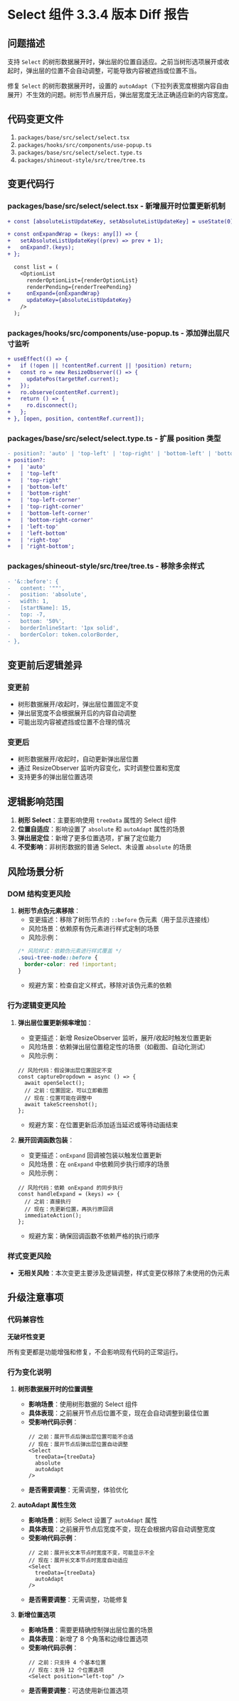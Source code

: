 # Select 组件 3.3.4 版本 Diff 报告

## 问题描述

支持 `Select` 的树形数据展开时，弹出层的位置自适应。之前当树形选项展开或收起时，弹出层的位置不会自动调整，可能导致内容被遮挡或位置不当。

修复 `Select` 的树形数据展开时，设置的 `autoAdapt`（下拉列表宽度根据内容自由展开）不生效的问题。树形节点展开后，弹出层宽度无法正确适应新的内容宽度。

## 代码变更文件

1. `packages/base/src/select/select.tsx`
2. `packages/hooks/src/components/use-popup.ts`
3. `packages/base/src/select/select.type.ts`
4. `packages/shineout-style/src/tree/tree.ts`

## 变更代码行

### packages/base/src/select/select.tsx - 新增展开时位置更新机制
```diff
+ const [absoluteListUpdateKey, setAbsoluteListUpdateKey] = useState(0);

+ const onExpandWrap = (keys: any[]) => {
+   setAbsoluteListUpdateKey((prev) => prev + 1);
+   onExpand?.(keys);
+ };

  const list = (
    <OptionList
      renderOptionList={renderOptionList}
      renderPending={renderTreePending}
+     onExpand={onExpandWrap}
+     updateKey={absoluteListUpdateKey}
    />
  );
```

### packages/hooks/src/components/use-popup.ts - 添加弹出层尺寸监听
```diff
+ useEffect(() => {
+   if (!open || !contentRef.current || !position) return;
+   const ro = new ResizeObserver(() => {
+     updatePos(targetRef.current);
+   });
+   ro.observe(contentRef.current);
+   return () => {
+     ro.disconnect();
+   };
+ }, [open, position, contentRef.current]);
```

### packages/base/src/select/select.type.ts - 扩展 position 类型
```diff
- position?: 'auto' | 'top-left' | 'top-right' | 'bottom-left' | 'bottom-right';
+ position?: 
+   | 'auto' 
+   | 'top-left' 
+   | 'top-right' 
+   | 'bottom-left' 
+   | 'bottom-right'
+   | 'top-left-corner'
+   | 'top-right-corner'
+   | 'bottom-left-corner'
+   | 'bottom-right-corner'
+   | 'left-top'
+   | 'left-bottom'
+   | 'right-top'
+   | 'right-bottom';
```

### packages/shineout-style/src/tree/tree.ts - 移除多余样式
```diff
- '&::before': {
-   content: '""',
-   position: 'absolute',
-   width: 1,
-   [startName]: 15,
-   top: -7,
-   bottom: '50%',
-   borderInlineStart: '1px solid',
-   borderColor: token.colorBorder,
- },
```

## 变更前后逻辑差异

### 变更前
- 树形数据展开/收起时，弹出层位置固定不变
- 弹出层宽度不会根据展开后的内容自动调整
- 可能出现内容被遮挡或位置不合理的情况

### 变更后
- 树形数据展开/收起时，自动更新弹出层位置
- 通过 ResizeObserver 监听内容变化，实时调整位置和宽度
- 支持更多的弹出层位置选项

## 逻辑影响范围

1. **树形 Select**：主要影响使用 `treeData` 属性的 Select 组件
2. **位置自适应**：影响设置了 `absolute` 和 `autoAdapt` 属性的场景
3. **弹出层定位**：新增了更多位置选项，扩展了定位能力
4. **不受影响**：非树形数据的普通 Select、未设置 `absolute` 的场景

## 风险场景分析

### DOM 结构变更风险

1. **树形节点伪元素移除**：
   - 变更描述：移除了树形节点的 `::before` 伪元素（用于显示连接线）
   - 风险场景：依赖原有伪元素进行样式定制的场景
   - 风险示例：
   ```css
   /* 风险样式：依赖伪元素进行样式覆盖 */
   .soui-tree-node::before {
     border-color: red !important;
   }
   ```
   - 规避方案：检查自定义样式，移除对该伪元素的依赖

### 行为逻辑变更风险

1. **弹出层位置更新频率增加**：
   - 变更描述：新增 ResizeObserver 监听，展开/收起时触发位置更新
   - 风险场景：依赖弹出层位置稳定性的场景（如截图、自动化测试）
   - 风险示例：
   ```tsx
   // 风险代码：假设弹出层位置固定不变
   const captureDropdown = async () => {
     await openSelect();
     // 之前：位置固定，可以立即截图
     // 现在：位置可能在调整中
     await takeScreenshot();
   };
   ```
   - 规避方案：在位置更新后添加适当延迟或等待动画结束

2. **展开回调函数包装**：
   - 变更描述：`onExpand` 回调被包装以触发位置更新
   - 风险场景：在 `onExpand` 中依赖同步执行顺序的场景
   - 风险示例：
   ```tsx
   // 风险代码：依赖 onExpand 的同步执行
   const handleExpand = (keys) => {
     // 之前：直接执行
     // 现在：先更新位置，再执行原回调
     immediateAction();
   };
   ```
   - 规避方案：确保回调函数不依赖严格的执行顺序

### 样式变更风险

- **无相关风险**：本次变更主要涉及逻辑调整，样式变更仅移除了未使用的伪元素

## 升级注意事项

### 代码兼容性

**无破坏性变更**

所有变更都是功能增强和修复，不会影响现有代码的正常运行。

### 行为变化说明

1. **树形数据展开时的位置调整**
   - **影响场景**：使用树形数据的 Select 组件
   - **具体表现**：之前展开节点后位置不变，现在会自动调整到最佳位置
   - **受影响代码示例**：
     ```tsx
     // 之前：展开节点后弹出层位置可能不合适
     // 现在：展开节点后弹出层位置自动调整
     <Select 
       treeData={treeData}
       absolute
       autoAdapt
     />
     ```
   - **是否需要调整**：无需调整，体验优化

2. **autoAdapt 属性生效**
   - **影响场景**：树形 Select 设置了 `autoAdapt` 属性
   - **具体表现**：之前展开节点后宽度不变，现在会根据内容自动调整宽度
   - **受影响代码示例**：
     ```tsx
     // 之前：展开长文本节点时宽度不变，可能显示不全
     // 现在：展开长文本节点时宽度自动适应
     <Select 
       treeData={treeData}
       autoAdapt
     />
     ```
   - **是否需要调整**：无需调整，功能修复

3. **新增位置选项**
   - **影响场景**：需要更精确控制弹出层位置的场景
   - **具体表现**：新增了 8 个角落和边缘位置选项
   - **受影响代码示例**：
     ```tsx
     // 之前：只支持 4 个基本位置
     // 现在：支持 12 个位置选项
     <Select position="left-top" />
     ```
   - **是否需要调整**：可选使用新位置选项